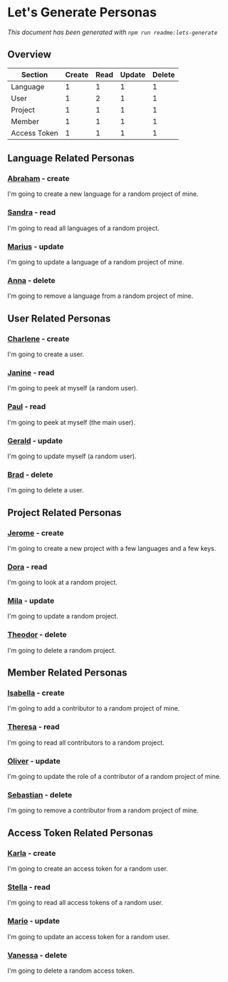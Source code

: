 Let's Generate Personas
=======================

*This document has been generated with `npm run readme:lets-generate`*

## Overview

| Section | Create | Read | Update | Delete |
| ------- | ------ | ---- | ------ | ------ |
| Language | 1 | 1 | 1 | 1 |
| User | 1 | 2 | 1 | 1 |
| Project | 1 | 1 | 1 | 1 |
| Member | 1 | 1 | 1 | 1 |
| Access Token | 1 | 1 | 1 | 1 |

## Language Related Personas

### [Abraham](./abraham.persona.ts) - create

I'm going to create a new language for a random project of mine.

### [Sandra](./sandra.persona.ts) - read

I'm going to read all languages of a random project.

### [Marius](./marius.persona.ts) - update

I'm going to update a language of a random project of mine.

### [Anna](./anna.persona.ts) - delete

I'm going to remove a language from a random project of mine.

## User Related Personas

### [Charlene](./charlene.persona.ts) - create

I'm going to create a user.

### [Janine](./janine.persona.ts) - read

I'm going to peek at myself (a random user).

### [Paul](./paul.persona.ts) - read

I'm going to peek at myself (the main user).

### [Gerald](./gerald.persona.ts) - update

I'm going to update myself (a random user).

### [Brad](./brad.persona.ts) - delete

I'm going to delete a user.

## Project Related Personas

### [Jerome](./jerome.persona.ts) - create

I'm going to create a new project with a few languages and a few keys.

### [Dora](./dora.persona.ts) - read

I'm going to look at a random project.

### [Mila](./mila.persona.ts) - update

I'm going to update a random project.

### [Theodor](./theodor.persona.ts) - delete

I'm going to delete a random project.

## Member Related Personas

### [Isabella](./isabella.persona.ts) - create

I'm going to add a contributor to a random project of mine.

### [Theresa](./theresa.persona.ts) - read

I'm going to read all contributors to a random project.

### [Oliver](./oliver.persona.ts) - update

I'm going to update the role of a contributor of a random project of mine.

### [Sebastian](./sebastian.persona.ts) - delete

I'm going to remove a contributor from a random project of mine.

## Access Token Related Personas

### [Karla](./karla.persona.ts) - create

I'm going to create an access token for a random user.

### [Stella](./stella.persona.ts) - read

I'm going to read all access tokens of a random user.

### [Mario](./mario.persona.ts) - update

I'm going to update an access token for a random user.

### [Vanessa](./vanessa.persona.ts) - delete

I'm going to delete a random access token.
